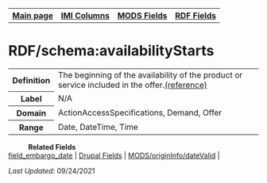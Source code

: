 <!DOCTYPE html>
<html>

<body>
<table style="width:100%">
  <tr>
    <th><a href="index.md">Main page</a></th>
	<th><a href="IMI.md">IMI Columns</a></th>
    <th><a href="MODS.md">MODS Fields</a></th>
    <th><a href="RDF.md">RDF Fields</a></th>
  </tr>
</table>


<h1>RDF/schema:availabilityStarts</h1>
<table>
<tr>
	<th>Definition</th>
	<td>The beginning of the availability of the product or service included in the offer.<a href="https://schema.org/availabilityStarts">(reference)</td>
</tr>
<tr>
	<th>Label</th>
	<td>N/A</td>
</tr>
<tr>
	<th>Domain</th>
	<td>ActionAccessSpecifications, Demand, Offer</td>
</tr>
<tr>
	<th>Range</th>
	<td>Date, DateTime, Time</td>
</tr>
</table></dd>
</dl>
<dl>
	<dd><b>Related Fields</b></dd>
			<a href="field_embargo_date.md">field_embargo_date</a> | 
			<a href="DrupalFields.md">Drupal Fields</a> |
			<a href="mods.originInfo_dateValid.md">MODS/originInfo/dateValid</a> |
</dl>
<p><i>Last Updated: </i></font>09/24/2021</p>
</body>
</html>

